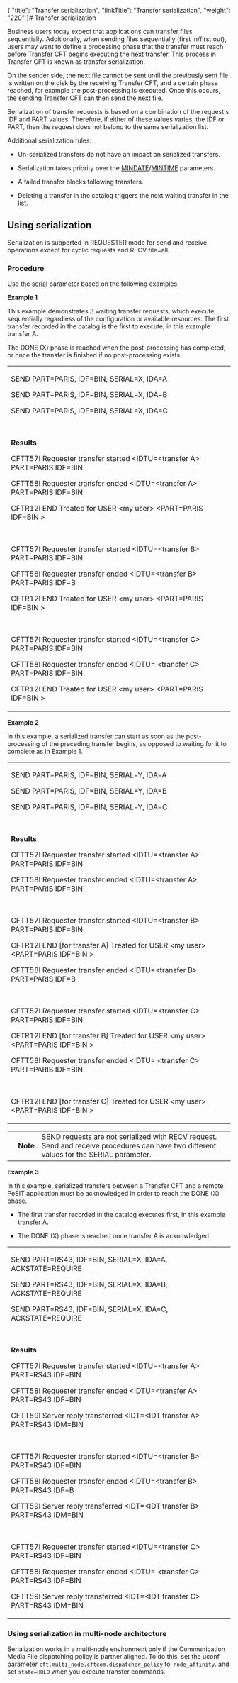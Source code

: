 {
    "title": "Transfer serialization",
    "linkTitle": "Transfer serialization",
    "weight": "220"
}# Transfer serialization



Business users today expect that applications can transfer files sequentially. Additionally, when sending files sequentially (first in/first out), users may want to define a processing phase that the transfer must reach before Transfer CFT begins executing the next transfer. This process in Transfer CFT is known as transfer serialization.



On the sender side, the next file cannot be sent until the previously sent file is written on the disk by the receiving <span>Transfer CFT</span>, and a certain phase reached, for example the post-processing is executed. Once this occurs, the sending <span>Transfer CFT</span> can then send the next file.



Serialization of transfer requests is based on a combination of the request's IDF and PART values. Therefore, if either of these values varies, the IDF or PART, then the request does not belong to the same serialization list.



Additional serialization rules:



-   Un-serialized transfers do not have an impact on serialized transfers.

-   Serialization takes priority over the [MINDATE](../CFTUTIL/Parameter_index/mindate.htm)/[MINTIME](../CFTUTIL/Parameter_index/mintime.htm) parameters.

-   A failed transfer blocks following transfers.

-   Deleting a transfer in the catalog triggers the next waiting transfer in the list.



## <span id="Using"></span>Using serialization



Serialization is supported in REQUESTER mode for send and receive operations except for cyclic requests and RECV file=all.



### Procedure



Use the [serial](../CFTUTIL/Parameter_index/serial.htm) parameter based on the following examples.



**Example 1**



This example demonstrates 3 waiting transfer requests, which execute sequentially regardless of the configuration or available resources. The first transfer recorded in the catalog is the first to execute, in this example transfer A.



The DONE (X) phase is reached when the post-processing has completed, or once the transfer is finished if no post-processing exists.



<table data-cellspacing="0">
<tbody>
<tr>
<td><p>SEND PART=PARIS, IDF=BIN, SERIAL=X, IDA=A</p>
<p>SEND PART=PARIS, IDF=BIN, SERIAL=X, IDA=B</p>
<p>SEND PART=PARIS, IDF=BIN, SERIAL=X, IDA=C</p>
<p> </p>
<p><strong>Results</strong></p>
<p>CFTT57I Requester transfer started &lt;IDTU=&lt;transfer A&gt; PART=PARIS IDF=BIN</p>
<p>CFTT58I Requester transfer ended &lt;IDTU=&lt;transfer A&gt; PART=PARIS IDF=BIN</p>
<p>CFTR12I END Treated for USER &lt;my user&gt; &lt;PART=PARIS IDF=BIN &gt;</p>
<p> </p>
<p>CFTT57I Requester transfer started &lt;IDTU=&lt;transfer B&gt; PART=PARIS IDF=BIN</p>
<p>CFTT58I Requester transfer ended &lt;IDTU=&lt;transfer B&gt; PART=PARIS IDF=B</p>
<p>CFTR12I END Treated for USER &lt;my user&gt; &lt;PART=PARIS IDF=BIN &gt;</p>
<p> </p>
<p>CFTT57I Requester transfer started &lt;IDTU=&lt;transfer C&gt; PART=PARIS IDF=BIN</p>
<p>CFTT58I Requester transfer ended &lt;IDTU= &lt;transfer C&gt; PART=PARIS IDF=BIN</p>
<p>CFTR12I END Treated for USER &lt;my user&gt; &lt;PART=PARIS IDF=BIN &gt;</p></td>
</tr>
</tbody>
</table>



**Example 2**



In this example, a serialized transfer can start as soon as the post-processing of the preceding transfer begins, as opposed to waiting for it to complete as in Example 1.



<table data-cellspacing="0">
<tbody>
<tr>
<td><p>SEND PART=PARIS, IDF=BIN, SERIAL=Y, IDA=A</p>
<p>SEND PART=PARIS, IDF=BIN, SERIAL=Y, IDA=B</p>
<p>SEND PART=PARIS, IDF=BIN, SERIAL=Y, IDA=C</p>
<p> </p>
<p><strong>Results</strong></p>
<p>CFTT57I Requester transfer started &lt;IDTU=&lt;transfer A&gt; PART=PARIS IDF=BIN</p>
<p>CFTT58I Requester transfer ended &lt;IDTU=&lt;transfer A&gt; PART=PARIS IDF=BIN</p>
<p> </p>
<p>CFTT57I Requester transfer started &lt;IDTU=&lt;transfer B&gt; PART=PARIS IDF=BIN</p>
<p>CFTR12I END [for transfer A] Treated for USER &lt;my user&gt; &lt;PART=PARIS IDF=BIN &gt;</p>
<p>CFTT58I Requester transfer ended &lt;IDTU=&lt;transfer B&gt; PART=PARIS IDF=B</p>
<p> </p>
<p>CFTT57I Requester transfer started &lt;IDTU=&lt;transfer C&gt; PART=PARIS IDF=BIN</p>
<p>CFTR12I END [for transfer B] Treated for USER &lt;my user&gt; &lt;PART=PARIS IDF=BIN &gt;</p>
<p>CFTT58I Requester transfer ended &lt;IDTU= &lt;transfer C&gt; PART=PARIS IDF=BIN</p>
<p> </p>
<p>CFTR12I END [for transfer C] Treated for USER &lt;my user&gt; &lt;PART=PARIS IDF=BIN &gt;</p></td>
</tr>
</tbody>
</table>
<table data-cellpadding="0" data-cellspacing="0">
<tbody>
<tr>
<td data-valign="top"></td>
<td data-valign="top"><span><strong>Note</strong></span></td>
<td data-mc-autonum="&lt;b&gt;Note&lt;/b&gt;" data-valign="top">SEND requests are not serialized with RECV request. Send and receive procedures can have two different values for the SERIAL parameter.</td>
</tr>
</tbody>
</table>



**<span id="Example_3"></span>Example 3**



In this example, serialized transfers between a Transfer CFT and a remote PeSIT application must be acknowledged in order to reach the DONE (X) phase.



-   The first transfer recorded in the catalog executes first, in this example transfer A.

-   The DONE (X) phase is reached once transfer A is acknowledged.



<table data-cellspacing="0">
<tbody>
<tr>
<td><p>SEND PART=RS43, IDF=BIN, SERIAL=X, IDA=A, ACKSTATE=REQUIRE</p>
<p>SEND PART=RS43, IDF=BIN, SERIAL=X, IDA=B, ACKSTATE=REQUIRE</p>
<p>SEND PART=RS43, IDF=BIN, SERIAL=X, IDA=C, ACKSTATE=REQUIRE</p>
<p> </p>
<p><strong>Results</strong></p>
<p>CFTT57I Requester transfer started &lt;IDTU=&lt;transfer A&gt; PART=RS43 IDF=BIN</p>
<p>CFTT58I Requester transfer ended &lt;IDTU=&lt;transfer A&gt; PART=RS43 IDF=BIN</p>
<p>CFTT59I Server reply transferred &lt;IDT=&lt;IDT transfer A&gt; PART=RS43 IDM=BIN</p>
<p> </p>
<p>CFTT57I Requester transfer started &lt;IDTU=&lt;transfer B&gt; PART=RS43 IDF=BIN</p>
<p>CFTT58I Requester transfer ended &lt;IDTU=&lt;transfer B&gt; PART=RS43 IDF=B</p>
<p>CFTT59I Server reply transferred &lt;IDT=&lt;IDT transfer B&gt; PART=RS43 IDM=BIN</p>
<p> </p>
<p>CFTT57I Requester transfer started &lt;IDTU=&lt;transfer C&gt; PART=RS43 IDF=BIN</p>
<p>CFTT58I Requester transfer ended &lt;IDTU= &lt;transfer C&gt; PART=RS43 IDF=BIN</p>
<p>CFTT59I Server reply transferred &lt;IDT=&lt;IDT transfer C&gt; PART=RS43 IDM=BIN</p></td>
</tr>
</tbody>
</table>



### Using serialization in multi-node architecture



Serialization works in a multi-node environment only if the Communication Media File dispatching policy is partner aligned. To do this, set the uconf parameter `cft.multi_node.cftcom.dispatcher_policy` to` node_affinity`. and set `state=HOLD` when you execute transfer commands.

